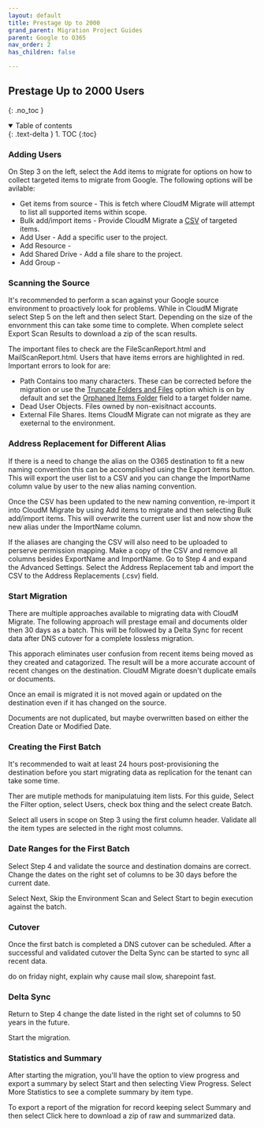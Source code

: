 ```yaml
---
layout: default
title: Prestage Up to 2000
grand_parent: Migration Project Guides
parent: Google to O365
nav_order: 2
has_children: false

---
```


## Prestage Up to 2000 Users
{: .no_toc }

<a name="top"></a>
<details open markdown="block">
  <summary>
    Table of contents
  </summary>
  {: .text-delta }
1. TOC
{:toc}
</details>

### Adding Users

On Step 3 on the left, select the Add items to migrate for options on how to collect targeted items to migrate from Google. The following options will be avilable:

- Get items from source - This is fetch where CloudM Migrate will attempt to list all supported items within scope. 
- Bulk add/import items - Provide CloudM Migrate a <a href="https://github.com/CloudM-Migrate/documentation/blob/main/assets/bulkimport.csv">CSV</a> of targeted items. 
- Add User - Add a specific user to the project. 
- Add Resource -  
- Add Shared Drive - Add a file share to the project.
- Add Group - 

### Scanning the Source 

It's recommended to perform a scan against your Google source environment to proactively look for problems. While in CloudM Migrate select Step 5 on the left and then select Start. Depending on the size of the envornment this can take some time to complete. When complete select Export Scan Results to download a zip of the scan results. 

The important files to check are the FileScanReport.html and MailScanReport.html. Users that have items errors are highlighted in red. Important errors to look for are:

- Path Contains too many characters. These can be corrected before the migration or use the <a href="https://cloudm-migrate.github.io/documentation/Engineering-Reference/O365DestinationAO.html#trunfoldfil">Truncate Folders and Files</a> option which is on by default and set the <a href="https://cloudm-migrate.github.io/documentation/Engineering-Reference/O365DestinationAO.html#orphfold">Orphaned Items Folder</a> field to a target folder name.
- Dead User Objects. Files owned by non-exisitnact accounts. 
- External File Shares. Items CloudM Migrate can not migrate as they are exeternal to the environment. 

### Address Replacement for Different Alias 

If there is a need to change the alias on the O365 destination to fit a new naming convention this can be accomplished using the Export items button. This will export the user list to a CSV and you can change the ImportName column value by user to the new alias naming convention. 

Once the CSV has been updated to the new naming convention, re-import it into CloudM Migrate by using Add items to migrate and then selecting Bulk add/import items. This will overwrite the current user list and now show the new alias under the ImportName column. 

If the aliases are changing the CSV will also need to be uploaded to perserve permission mapping. Make a copy of the CSV and remove all columns besides ExportName and ImportName. Go to Step 4 and expand the Advanced Settings. Select the Address Replacement tab and import the CSV to the Address Replacements (.csv) field. 

### Start Migration

There are multiple approaches available to migrating data with CloudM Migrate. The following approach will prestage email and documents older then 30 days as a  batch. This will be followed by a Delta Sync for recent data after DNS cutover for a complete lossless migration. 

This apporach eliminates user confusion from recent items being moved as they created and catagorized. The result will be a more accurate account of recent changes on the destination. CloudM Migrate doesn't duplicate emails or documents. 

Once an email is migrated it is not moved again or updated on the destination even if it has changed on the source. 

Documents are not duplicated, but maybe overwritten based on either the Creation Date or Modified Date. 

### Creating the First Batch

It's recommended to wait at least 24 hours post-provisioning the destination before you start migrating data as replication for the tenant can take some time.  

Ther are mutiple methods for manipulatuing item lists. For this guide, Select the Filter option, select Users, check box thing and the select create Batch. 

Select all users in scope on Step 3 using the first column header. Validate all the item types are selected in the right most columns. 

### Date Ranges for the First Batch

Select Step 4 and validate the source and destination domains are correct. Change the dates on the right set of columns to be 30 days before the current date. 

Select Next, Skip the Environment Scan and Select Start to begin execution against the batch. 

### Cutover 

Once the first batch is completed a DNS cutover can be scheduled. After a successful and validated cutover the Delta Sync can be started to sync all recent data. 

do on friday night, explain why cause mail slow, sharepoint fast. 

### Delta Sync

Return to Step 4 change the date listed in the right set of columns to 50 years in the future. 

Start the migration.

### Statistics and Summary

After starting the migration, you'll have the option to view progress and export a summary by select Start and then selecting View Progress. Select More Statistics to see a complete summary by item type. 

To export a report of the migration for record keeping select Summary and then select Click here to download a zip of raw and summarized data. 
